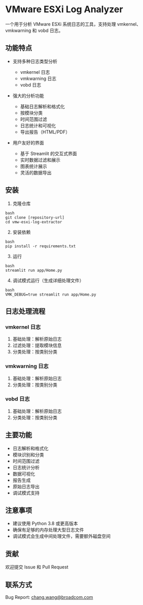 # VMware ESXi Log Analyzer

一个用于分析 VMware ESXi 系统日志的工具，支持处理 vmkernel、vmkwarning 和 vobd 日志。

## 功能特点

- 支持多种日志类型分析
  - vmkernel 日志
  - vmkwarning 日志
  - vobd 日志

- 强大的分析功能
  - 基础日志解析和格式化
  - 按模块分类
  - 时间范围过滤
  - 日志统计和可视化
  - 导出报告（HTML/PDF）

- 用户友好的界面
  - 基于 Streamlit 的交互式界面
  - 实时数据过滤和展示
  - 图表统计展示
  - 灵活的数据导出

## 安装

1. 克隆仓库
```
bash
git clone [repository-url]
cd vmw-esxi-log-extractor
```
2. 安装依赖
```
bash
pip install -r requirements.txt
```
3. 运行
```
bash
streamlit run app/Home.py
```
4. 调试模式运行（生成详细处理文件）
```
bash
VMK_DEBUG=true streamlit run app/Home.py
```


## 日志处理流程

### vmkernel 日志
1. 基础处理：解析原始日志
2. 过滤处理：提取模块信息
3. 分类处理：按类别分类

### vmkwarning 日志
1. 基础处理：解析原始日志
2. 分类处理：按类别分类

### vobd 日志
1. 基础处理：解析原始日志
2. 分类处理：按类别分类

## 主要功能

- 日志解析和格式化
- 模块识别和分类
- 时间范围过滤
- 日志统计分析
- 数据可视化
- 报告生成
- 原始日志导出
- 调试模式支持

## 注意事项

- 建议使用 Python 3.8 或更高版本
- 确保有足够的内存处理大型日志文件
- 调试模式会生成中间处理文件，需要额外磁盘空间

## 贡献

欢迎提交 Issue 和 Pull Request

## 联系方式

Bug Report: chang.wang@broadcom.com